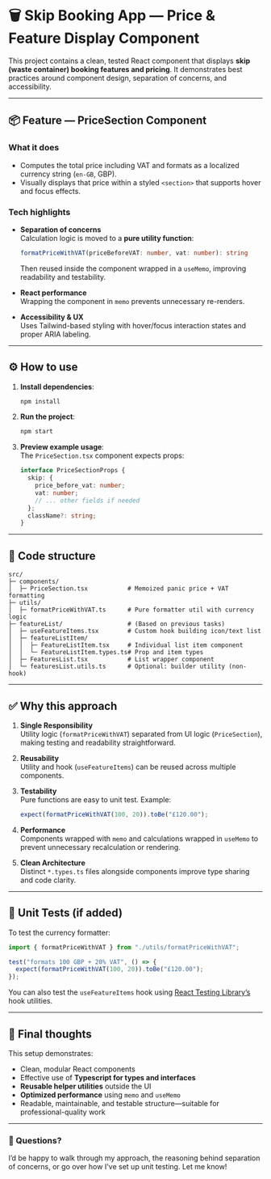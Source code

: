 
# 🗑️ Skip Booking App — Price & Feature Display Component

This project contains a clean, tested React component that displays **skip (waste container) booking features and pricing**. It demonstrates best practices around component design, separation of concerns, and accessibility.

---

## 📦 Feature — PriceSection Component

### What it does

- Computes the total price including VAT and formats as a localized currency string (`en-GB`, GBP).
- Visually displays that price within a styled `<section>` that supports hover and focus effects.

### Tech highlights

- **Separation of concerns**  
  Calculation logic is moved to a **pure utility function**:
  ```ts
  formatPriceWithVAT(priceBeforeVAT: number, vat: number): string
  ```
  Then reused inside the component wrapped in a `useMemo`, improving readability and testability.

- **React performance**  
  Wrapping the component in `memo` prevents unnecessary re-renders.

- **Accessibility & UX**  
  Uses Tailwind-based styling with hover/focus interaction states and proper ARIA labeling.

---

## ⚙️ How to use

1. **Install dependencies**:
   ```bash
   npm install
   ```

2. **Run the project**:
   ```bash
   npm start
   ```

3. **Preview example usage**:  
   The `PriceSection.tsx` component expects props:
   ```ts
   interface PriceSectionProps {
     skip: {
       price_before_vat: number;
       vat: number;
       // ... other fields if needed
     };
     className?: string;
   }
   ```

---

## 🔨 Code structure

```
src/
├─ components/
│  ├─ PriceSection.tsx           # Memoized panic price + VAT formatting
├─ utils/
│  ├─ formatPriceWithVAT.ts      # Pure formatter util with currency logic
├─ featureList/                  # (Based on previous tasks)
│  ├─ useFeatureItems.tsx        # Custom hook building icon/text list
│  ├─ featureListItem/
│  │  ├─ FeatureListItem.tsx     # Individual list item component
│  │  └─ FeatureListItem.types.ts# Prop and item types
│  ├─ FeaturesList.tsx           # List wrapper component
│  └─ featuresList.utils.ts      # Optional: builder utility (non-hook)
```

---

## ✅ Why this approach

1. **Single Responsibility**  
   Utility logic (`formatPriceWithVAT`) separated from UI logic (`PriceSection`), making testing and readability straightforward.

2. **Reusability**  
   Utility and hook (`useFeatureItems`) can be reused across multiple components.

3. **Testability**  
   Pure functions are easy to unit test. Example:
   ```ts
   expect(formatPriceWithVAT(100, 20)).toBe("£120.00");
   ```

4. **Performance**  
   Components wrapped with `memo` and calculations wrapped in `useMemo` to prevent unnecessary recalculation or rendering.

5. **Clean Architecture**  
   Distinct `*.types.ts` files alongside components improve type sharing and code clarity.

---

## 🧪 Unit Tests (if added)

To test the currency formatter:
```ts
import { formatPriceWithVAT } from "./utils/formatPriceWithVAT";

test("formats 100 GBP + 20% VAT", () => {
  expect(formatPriceWithVAT(100, 20)).toBe("£120.00");
});
```

You can also test the `useFeatureItems` hook using [React Testing Library’s](https://testing-library.com/docs/react-hooks-testing-library/intro) hook utilities.

---

## 🚀 Final thoughts

This setup demonstrates:

- Clean, modular React components
- Effective use of **Typescript for types and interfaces**
- **Reusable helper utilities** outside the UI
- **Optimized performance** using `memo` and `useMemo`
- Readable, maintainable, and testable structure—suitable for professional-quality work

---

### 📧 Questions?

I’d be happy to walk through my approach, the reasoning behind separation of concerns, or go over how I've set up unit testing. Let me know!
